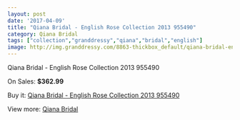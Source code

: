 ```yaml
---
layout: post
date: '2017-04-09'
title: "Qiana Bridal - English Rose Collection 2013 955490"
category: Qiana Bridal
tags: ["collection","granddressy","qiana","bridal","english"]
image: http://img.granddressy.com/8863-thickbox_default/qiana-bridal-english-rose-collection-2013-955490.jpg
---
```

Qiana Bridal - English Rose Collection 2013 955490

On Sales: **$362.99**
<a href="https://www.granddressy.com/en/qiana-bridal/8093-qiana-bridal-english-rose-collection-2013-955490.html"><amp-img layout="responsive" width="600" height="600" src="//img.granddressy.com/8863-thickbox_default/qiana-bridal-english-rose-collection-2013-955490.jpg" alt="Qiana Bridal - English Rose Collection 2013 955490 0" /></a>

Buy it: [Qiana Bridal - English Rose Collection 2013 955490](https://www.granddressy.com/en/qiana-bridal/8093-qiana-bridal-english-rose-collection-2013-955490.html "Qiana Bridal - English Rose Collection 2013 955490")

View more: [Qiana Bridal](https://www.granddressy.com/en/117-qiana-bridal "Qiana Bridal")